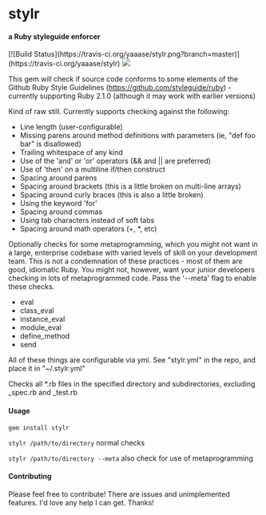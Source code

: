 <h1>stylr</h1>
<h4>a Ruby styleguide enforcer</h4>
[![Build Status](https://travis-ci.org/yaaase/stylr.png?branch=master)](https://travis-ci.org/yaaase/stylr)
<img src="https://badge.fury.io/rb/stylr.png"/>

This gem will check if source code conforms to some elements of the Github Ruby Style Guidelines (https://github.com/styleguide/ruby) - currently supporting Ruby 2.1.0 (although it may work with earlier versions)

Kind of raw still.  Currently supports checking against the following:

* Line length (user-configurable)
* Missing parens around method definitions with parameters (ie, "def foo bar" is disallowed)
* Trailing whitespace of any kind
* Use of the 'and' or 'or' operators (&& and || are preferred)
* Use of 'then' on a multiline if/then construct
* Spacing around parens
* Spacing around brackets (this is a little broken on multi-line arrays)
* Spacing around curly braces (this is also a little broken)
* Using the keyword 'for'
* Spacing around commas
* Using tab characters instead of soft tabs
* Spacing around math operators (+, *, etc)

Optionally checks for some metaprogramming, which you might not want in a large, enterprise codebase with varied levels of skill on your development team.  This is not a condemnation of these practices - most of them are good, idiomatic Ruby.  You might not, however, want your junior developers checking in lots of metaprogrammed code.  Pass the '--meta' flag to enable these checks.

* eval
* class_eval
* instance_eval
* module_eval
* define_method
* send

All of these things are configurable via yml.  See "stylr.yml" in the repo, and place it in "~/.stylr.yml"

Checks all *.rb files in the specified directory and subdirectories, excluding _spec.rb and _test.rb

<h4>Usage</h4>

<code>gem install stylr</code>

<code>stylr /path/to/directory</code> normal checks

<code>stylr /path/to/directory --meta</code> also check for use of metaprogramming

<h4>Contributing</h4>

Please feel free to contribute!  There are issues and unimplemented features.  I'd love any help I can get.  Thanks!
